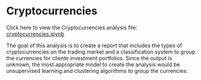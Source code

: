 # Cryptocurrencies
Click here to view the Cryptocurrencies analysis file: [cryptocurrencies.ipynb](https://github.com/caseychen3605/Cryptocurrencies/blob/main/crypto_clustering.ipynb)

The goal of this analysis is to create a report that includes the types of cryptocurrencies on the trading market and a classification system to group the currencies for cliente investment portfolios. Since the output is unknown, the most appropriate model to create the analysis would be unsupervised learning and clustering algorithms to group the currencies.
